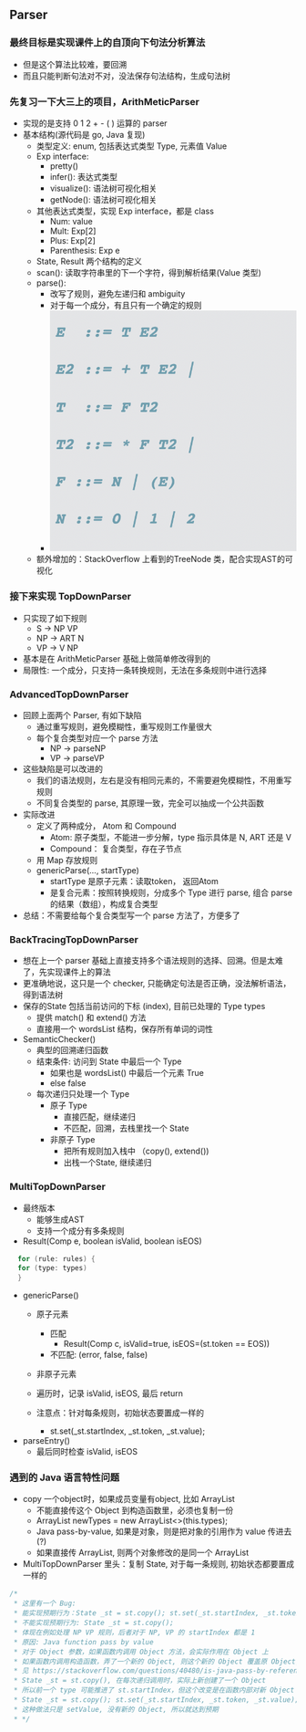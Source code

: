 ## Parser
### 最终目标是实现课件上的自顶向下句法分析算法
- 但是这个算法比较难，要回溯
- 而且只能判断句法对不对，没法保存句法结构，生成句法树
### 先复习一下大三上的项目，ArithMeticParser
- 实现的是支持 0 1 2 + - ( ) 运算的 parser
- 基本结构(源代码是 go, Java 复现)
  - 类型定义: enum, 包括表达式类型 Type, 元素值 Value
  - Exp interface:
    - pretty()
    - infer(): 表达式类型
    - visualize(): 语法树可视化相关
    - getNode(): 语法树可视化相关
  - 其他表达式类型，实现 Exp interface，都是 class
    - Num: value
    - Mult: Exp[2]
    - Plus: Exp[2]
    - Parenthesis: Exp e
  - State, Result 两个结构的定义
  - scan(): 读取字符串里的下一个字符，得到解析结果(Value 类型)
  - parse():
    - 改写了规则，避免左递归和 ambiguity
    - 对于每一个成分，有且只有一个确定的规则
    - ![](pic/parse_rules.png)
  - 额外增加的：StackOverflow 上看到的TreeNode 类，配合实现AST的可视化

### 接下来实现 TopDownParser
- 只实现了如下规则
  - S -> NP VP
  - NP -> ART N
  - VP -> V NP
- 基本是在 ArithMeticParser 基础上做简单修改得到的
- 局限性: 一个成分，只支持一条转换规则，无法在多条规则中进行选择

### AdvancedTopDownParser
- 回顾上面两个 Parser, 有如下缺陷
  - 通过重写规则，避免模糊性，重写规则工作量很大
  - 每个复合类型对应一个 parse 方法
    - NP -> parseNP
    - VP -> parseVP
- 这些缺陷是可以改进的
  - 我们的语法规则，左右是没有相同元素的，不需要避免模糊性，不用重写规则
  - 不同复合类型的 parse, 其原理一致，完全可以抽成一个公共函数
- 实际改进
  - 定义了两种成分， Atom 和 Compound
    - Atom: 原子类型，不能进一步分解，type 指示具体是 N, ART 还是 V
    - Compound： 复合类型，存在子节点
  - 用 Map 存放规则
  - genericParse(..., startType)
    - startType 是原子元素：读取token， 返回Atom
    - 是复合元素：按照转换规则，分成多个 Type 进行 parse, 组合 parse 的结果（数组），构成复合类型
- 总结：不需要给每个复合类型写一个 parse 方法了，方便多了

### BackTracingTopDownParser
- 想在上一个 parser 基础上直接支持多个语法规则的选择、回溯。但是太难了，先实现课件上的算法
- 更准确地说，这只是一个 checker, 只能确定句法是否正确，没法解析语法，得到语法树
- 保存的State 包括当前访问的下标 (index), 目前已处理的 Type types
  - 提供 match() 和 extend() 方法
  - 直接用一个 wordsList 结构，保存所有单词的词性
- SemanticChecker()
  - 典型的回溯递归函数
  - 结束条件: 访问到 State 中最后一个 Type
    - 如果也是 wordsList() 中最后一个元素 True
    - else false
  - 每次递归只处理一个 Type
    - 原子 Type
      - 直接匹配，继续递归
      - 不匹配，回溯，去栈里找一个 State
    - 非原子 Type
      - 把所有规则加入栈中 （copy(), extend())
      - 出栈一个State, 继续递归

### MultiTopDownParser
- 最终版本
  - 能够生成AST
  - 支持一个成分有多条规则
- Result(Comp e, boolean isValid, boolean isEOS)
```java
  for (rule: rules) {
  for (type: types)
  }
```
- genericParse()
  - 原子元素
    - 匹配
      - Result(Comp c, isValid=true, isEOS=(st.token == EOS))
    - 不匹配: (error, false, false)
  - 非原子元素

  - 遍历时，记录 isValid, isEOS, 最后 return
  - 注意点：针对每条规则，初始状态要置成一样的
    - st.set(_st.startIndex, _st.token, _st.value);
- parseEntry()
  - 最后同时检查 isValid, isEOS

### 遇到的 Java 语言特性问题
- copy 一个object时，如果成员变量有object, 比如 ArrayList
  - 不能直接传这个 Object 到构造函数里，必须也复制一份
  - ArrayList<Type> newTypes = new ArrayList<>(this.types);
  - Java pass-by-value, 如果是对象，则是把对象的引用作为 value 传进去(?)
  - 如果直接传 ArrayList, 则两个对象修改的是同一个 ArrayList
- MultiTopDownParser 里头：复制 State, 对于每一条规则, 初始状态都要置成一样的
```java
/*
 * 这里有一个 Bug:
 * 能实现预期行为：State _st = st.copy(); st.set(_st.startIndex, _st.token, _st.value);
 * 不能实现预期行为: State _st = st.copy();
 * 体现在例如处理 NP VP 规则，后者对于 NP, VP 的 startIndex 都是 1
 * 原因: Java function pass by value
 * 对于 Object 参数，如果函数内调用 Object 方法，会实际作用在 Object 上
 * 如果函数内调用构造函数，弄了一个新的 Object, 则这个新的 Object 覆盖原 Object, 其修改不作用在原 Object 上
 * 见 https://stackoverflow.com/questions/40480/is-java-pass-by-reference-or-pass-by-value
 * State _st = st.copy(), 在每次递归调用时，实际上新创建了一个 Object
 * 所以前一个 type 可能推进了 st.startIndex，但这个改变是在函数内部对新 Object 的改变，轮到下一个 type 时就没了
 * State _st = st.copy(); st.set(_st.startIndex, _st.token, _st.value);
 * 这种做法只是 setValue, 没有新的 Object, 所以就达到预期
 * */
```